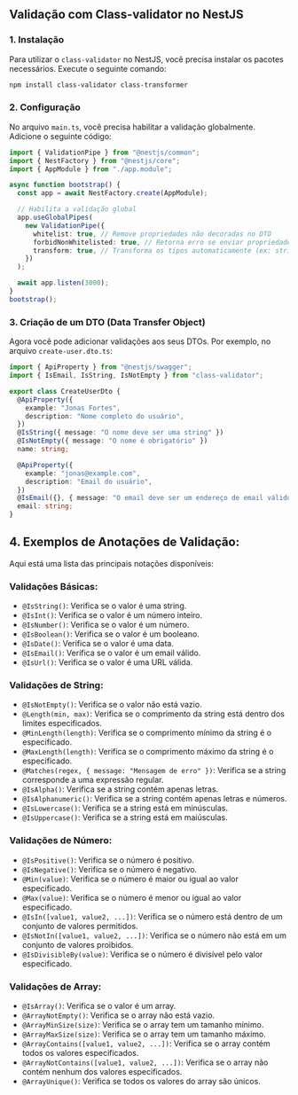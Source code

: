 ## Validação com Class-validator no NestJS

### 1. Instalação

Para utilizar o `class-validator` no NestJS, você precisa instalar os pacotes necessários. Execute o seguinte comando:

```bash
npm install class-validator class-transformer
```

### 2. Configuração

No arquivo `main.ts`, você precisa habilitar a validação globalmente. Adicione o seguinte código:

```typescript
import { ValidationPipe } from "@nestjs/common";
import { NestFactory } from "@nestjs/core";
import { AppModule } from "./app.module";

async function bootstrap() {
  const app = await NestFactory.create(AppModule);

  // Habilita a validação global
  app.useGlobalPipes(
    new ValidationPipe({
      whitelist: true, // Remove propriedades não decoradas no DTO
      forbidNonWhitelisted: true, // Retorna erro se enviar propriedades não permitidas
      transform: true, // Transforma os tipos automaticamente (ex: string para number)
    })
  );

  await app.listen(3000);
}
bootstrap();
```

### 3. Criação de um DTO (Data Transfer Object)

Agora você pode adicionar validações aos seus DTOs. Por exemplo, no arquivo `create-user.dto.ts`:

```typescript
import { ApiProperty } from "@nestjs/swagger";
import { IsEmail, IsString, IsNotEmpty } from "class-validator";

export class CreateUserDto {
  @ApiProperty({
    example: "Jonas Fortes",
    description: "Nome completo do usuário",
  })
  @IsString({ message: "O nome deve ser uma string" })
  @IsNotEmpty({ message: "O nome é obrigatório" })
  name: string;

  @ApiProperty({
    example: "jonas@example.com",
    description: "Email do usuário",
  })
  @IsEmail({}, { message: "O email deve ser um endereço de email válido" })
  email: string;
}
```

## 4. Exemplos de Anotações de Validação:
Aqui está uma lista das principais notações disponíveis:
### Validações Básicas:
- `@IsString()`: Verifica se o valor é uma string.
- `@IsInt()`: Verifica se o valor é um número inteiro.
- `@IsNumber()`: Verifica se o valor é um número.
- `@IsBoolean()`: Verifica se o valor é um booleano.
- `@IsDate()`: Verifica se o valor é uma data.
- `@IsEmail()`: Verifica se o valor é um email válido.
- `@IsUrl()`: Verifica se o valor é uma URL válida.

### Validações de String:
- `@IsNotEmpty()`: Verifica se o valor não está vazio.
- `@Length(min, max)`: Verifica se o comprimento da string está dentro dos limites especificados.
- `@MinLength(length)`: Verifica se o comprimento mínimo da string é o especificado.
- `@MaxLength(length)`: Verifica se o comprimento máximo da string é o especificado.
- `@Matches(regex, { message: "Mensagem de erro" })`: Verifica se a string corresponde a uma expressão regular.
- `@IsAlpha()`: Verifica se a string contém apenas letras.
- `@IsAlphanumeric()`: Verifica se a string contém apenas letras e números.
- `@IsLowercase()`: Verifica se a string está em minúsculas.
- `@IsUppercase()`: Verifica se a string está em maiúsculas.

### Validações de Número:
- `@IsPositive()`: Verifica se o número é positivo.
- `@IsNegative()`: Verifica se o número é negativo.
- `@Min(value)`: Verifica se o número é maior ou igual ao valor especificado.
- `@Max(value)`: Verifica se o número é menor ou igual ao valor especificado.
- `@IsIn([value1, value2, ...])`: Verifica se o número está dentro de um conjunto de valores permitidos.
- `@IsNotIn([value1, value2, ...])`: Verifica se o número não está em um conjunto de valores proibidos.
- `@IsDivisibleBy(value)`: Verifica se o número é divisível pelo valor especificado.

### Validações de Array:
- `@IsArray()`: Verifica se o valor é um array.
- `@ArrayNotEmpty()`: Verifica se o array não está vazio.
- `@ArrayMinSize(size)`: Verifica se o array tem um tamanho mínimo.
- `@ArrayMaxSize(size)`: Verifica se o array tem um tamanho máximo.
- `@ArrayContains([value1, value2, ...])`: Verifica se o array contém todos os valores especificados.
- `@ArrayNotContains([value1, value2, ...])`: Verifica se o array não contém nenhum dos valores especificados.
- `@ArrayUnique()`: Verifica se todos os valores do array são únicos.